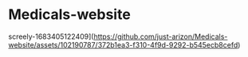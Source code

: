 # Medicals-website
screely-1683405122409](https://github.com/just-arizon/Medicals-website/assets/102190787/372b1ea3-f310-4f9d-9292-b545ecb8cefd)
